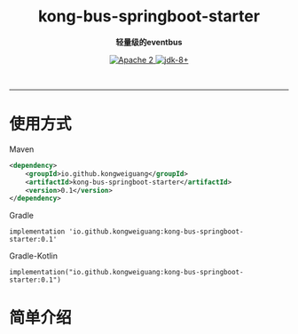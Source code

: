 <h1 align="center" style="text-align:center;">
  kong-bus-springboot-starter
</h1>
<p align="center">
	<strong>轻量级的eventbus</strong>
</p>

<p align="center">
    <a target="_blank" href="https://www.apache.org/licenses/LICENSE-2.0.txt">
		<img src="https://img.shields.io/:license-Apache2-blue.svg" alt="Apache 2" />
	</a>
    <a target="_blank" href="https://www.oracle.com/java/technologies/javase/javase-jdk8-downloads.html">
		<img src="https://img.shields.io/badge/JDK-8+-green.svg" alt="jdk-8+" />
	</a>
    <br />
</p>

<br/>

<hr />

# 使用方式

Maven

```xml
<dependency>
    <groupId>io.github.kongweiguang</groupId>
    <artifactId>kong-bus-springboot-starter</artifactId>
    <version>0.1</version>
</dependency>
```

Gradle

```
implementation 'io.github.kongweiguang:kong-bus-springboot-starter:0.1'
```

Gradle-Kotlin

```
implementation("io.github.kongweiguang:kong-bus-springboot-starter:0.1")
```

# 简单介绍
